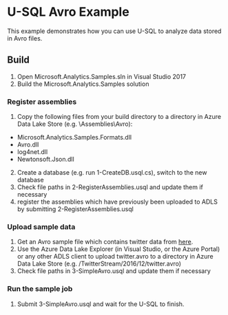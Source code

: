 # U-SQL Avro Example
This example demonstrates how you can use U-SQL to analyze data stored in Avro files.

## Build
1. Open Microsoft.Analytics.Samples.sln in Visual Studio 2017
2. Build the Microsoft.Analytics.Samples solution

### Register assemblies
1. Copy the following files from your build directory to a directory in Azure Data Lake Store (e.g. \Assemblies\Avro):
  * Microsoft.Analytics.Samples.Formats.dll
  * Avro.dll
  * log4net.dll
  * Newtonsoft.Json.dll
2. Create a database (e.g. run 1-CreateDB.usql.cs), switch to the new database 
3. Check file paths in 2-RegisterAssemblies.usql and update them if necessary
4. register the assemblies which have previously been uploaded to ADLS by submitting 2-RegisterAssemblies.usql

### Upload sample data
1. Get an Avro sample file which contains twitter data from [here](../Samples/Data/Avro/twitter.avro).
2. Use the Azure Data Lake Explorer (in Visual Studio, or the Azure Portal) or any other ADLS client to upload twitter.avro to a directory in Azure Data Lake Store (e.g. /TwitterStream/2016/12/twitter.avro)
3. Check file paths in 3-SimpleAvro.usql and update them if necessary

### Run the sample job
1. Submit 3-SimpleAvro.usql and wait for the U-SQL to finish.

